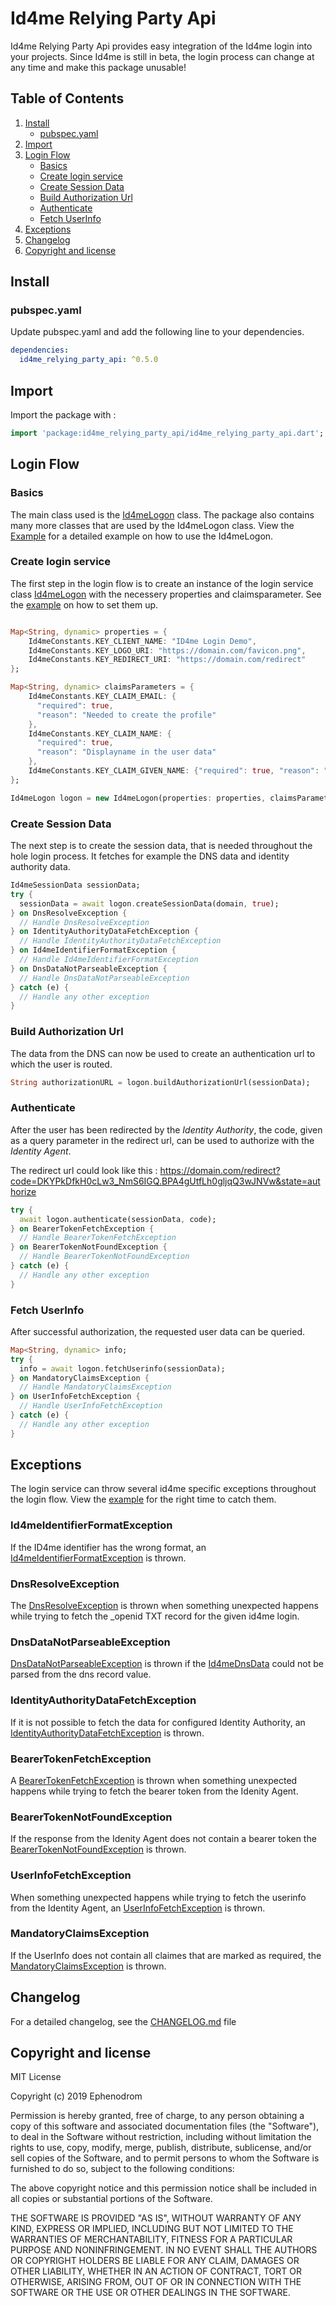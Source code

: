 # Id4me Relying Party Api

Id4me Relying Party Api provides easy integration of the Id4me login into your projects. Since Id4me is still in beta, the login process can change at any time and make this package unusable!

## Table of Contents

1. [Install](#install)
   * [pubspec.yaml](#pubspec.yaml)
2. [Import](#import)
3. [Login Flow](#login-flow)
   * [Basics](#basics)
   * [Create login service](#create-login-service)
   * [Create Session Data](#create-session-data)
   * [Build Authorization Url](#build-authorization-url)
   * [Authenticate](#authenticate)
   * [Fetch UserInfo](#fetch-userinfo)
4. [Exceptions](#exceptions)
5. [Changelog](#changelog)
6. [Copyright and license](#copyright-and-license)

## Install

### pubspec.yaml

Update pubspec.yaml and add the following line to your dependencies.

```yaml
dependencies:
  id4me_relying_party_api: ^0.5.0
```

## Import

Import the package with :

```dart
import 'package:id4me_relying_party_api/id4me_relying_party_api.dart';
```

## Login Flow

### Basics

The main class used is the [Id4meLogon](/lib/src/Id4meLogon.dart) class. The package also contains many more classes that are used by the Id4meLogon class. View the [Example](/example/main.dart) for a detailed example on how to use the Id4meLogon.

### Create login service

The first step in the login flow is to create an instance of the login service class [Id4meLogon](/lib/src/Id4meLogon.dart) with the necessery properties and claimsparameter. See the [example](/example/main.dart) on how to set them up.

```dart

Map<String, dynamic> properties = {
    Id4meConstants.KEY_CLIENT_NAME: "ID4me Login Demo",
    Id4meConstants.KEY_LOGO_URI: "https://domain.com/favicon.png",
    Id4meConstants.KEY_REDIRECT_URI: "https://domain.com/redirect"
};

Map<String, dynamic> claimsParameters = {
    Id4meConstants.KEY_CLAIM_EMAIL: {
      "required": true,
      "reason": "Needed to create the profile"
    },
    Id4meConstants.KEY_CLAIM_NAME: {
      "required": true,
      "reason": "Displayname in the user data"
    },
    Id4meConstants.KEY_CLAIM_GIVEN_NAME: {"required": true, "reason": ""},
};

Id4meLogon logon = new Id4meLogon(properties: properties, claimsParameters: claimsParameters);
```

### Create Session Data

The next step is to create the session data, that is needed throughout the hole login process. It fetches for example the DNS data and identity authority data.

```dart
Id4meSessionData sessionData;
try {
  sessionData = await logon.createSessionData(domain, true);
} on DnsResolveException {
  // Handle DnsResolveException
} on IdentityAuthorityDataFetchException {
  // Handle IdentityAuthorityDataFetchException
} on Id4meIdentifierFormatException {
  // Handle Id4meIdentifierFormatException
} on DnsDataNotParseableException {
  // Handle DnsDataNotParseableException
} catch (e) {
  // Handle any other exception
}
```

### Build Authorization Url

The data from the DNS can now be used to create an authentication url to which the user is routed.

```dart
String authorizationURL = logon.buildAuthorizationUrl(sessionData);
```

### Authenticate

After the user has been redirected by the *Identity Authority*, the code, given as a query parameter in the redirect url, can be used to authorize with the *Identity Agent*.

The redirect url could look like this : <https://domain.com/redirect?code=DKYPkDfkH0cLw3_NmS6IGQ.BPA4gUtfLh0gljqQ3wJNVw&state=authorize>

```dart
try {
  await logon.authenticate(sessionData, code);
} on BearerTokenFetchException {
  // Handle BearerTokenFetchException
} on BearerTokenNotFoundException {
  // Handle BearerTokenNotFoundException
} catch (e) {
  // Handle any other exception
}
```

### Fetch UserInfo

After successful authorization, the requested user data can be queried.

```dart
Map<String, dynamic> info;
try {
  info = await logon.fetchUserinfo(sessionData);
} on MandatoryClaimsException {
  // Handle MandatoryClaimsException
} on UserInfoFetchException {
  // Handle UserInfoFetchException
} catch (e) {
  // Handle any other exception
}
```

## Exceptions

The login service can throw several id4me specific exceptions throughout the login flow. View the [example](/example/main.dart) for the right time to catch them.

### Id4meIdentifierFormatException

If the ID4me identifier has the wrong format, an [Id4meIdentifierFormatException](lib/src/model/exception/Id4meIdentifierFormatException.dart) is thrown.

### DnsResolveException

The [DnsResolveException](/lib/src/model/exception/DnsResolveException.dart) is thrown when something unexpected happens while trying to fetch the _openid TXT record for the given id4me login.

### DnsDataNotParseableException

[DnsDataNotParseableException](/lib/src/model/exception/DnsDataNotParseableException.dart) is thrown if the [Id4meDnsData](lib/src/model/Id4meDnsData.dart) could not be parsed from the dns record value.

### IdentityAuthorityDataFetchException

If it is not possible to fetch the data for configured Identity Authority, an [IdentityAuthorityDataFetchException](/lib/src/model/exception/IdentityAuthorityDataFetchException.dart) is thrown.

### BearerTokenFetchException

A [BearerTokenFetchException](/lib/src/model/exception/BearerTokenFetchException.dart) is thrown when something unexpected happens while trying to fetch the bearer token from the Idenity Agent.

### BearerTokenNotFoundException

If the response from the Idenity Agent does not contain a bearer token the [BearerTokenNotFoundException](/lib/src/model/exception/BearerTokenNotFoundException.dart) is thrown.

### UserInfoFetchException

When something unexpected happens while trying to fetch the userinfo from the Identity Agent, an [UserInfoFetchException](/lib/src/model/exception/UserInfoFetchException.dart) is thrown.

### MandatoryClaimsException

If the UserInfo does not contain all claimes that are marked as required, the [MandatoryClaimsException](/lib/src/model/exception/MandatoryClaimsException.dart) is thrown.

## Changelog

For a detailed changelog, see the [CHANGELOG.md](CHANGELOG.md) file

## Copyright and license

MIT License

Copyright (c) 2019 Ephenodrom

Permission is hereby granted, free of charge, to any person obtaining a copy
of this software and associated documentation files (the "Software"), to deal
in the Software without restriction, including without limitation the rights
to use, copy, modify, merge, publish, distribute, sublicense, and/or sell
copies of the Software, and to permit persons to whom the Software is
furnished to do so, subject to the following conditions:

The above copyright notice and this permission notice shall be included in all
copies or substantial portions of the Software.

THE SOFTWARE IS PROVIDED "AS IS", WITHOUT WARRANTY OF ANY KIND, EXPRESS OR
IMPLIED, INCLUDING BUT NOT LIMITED TO THE WARRANTIES OF MERCHANTABILITY,
FITNESS FOR A PARTICULAR PURPOSE AND NONINFRINGEMENT. IN NO EVENT SHALL THE
AUTHORS OR COPYRIGHT HOLDERS BE LIABLE FOR ANY CLAIM, DAMAGES OR OTHER
LIABILITY, WHETHER IN AN ACTION OF CONTRACT, TORT OR OTHERWISE, ARISING FROM,
OUT OF OR IN CONNECTION WITH THE SOFTWARE OR THE USE OR OTHER DEALINGS IN THE
SOFTWARE.

